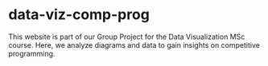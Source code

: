 # data-viz-comp-prog
This website is part of our Group Project for the Data Visualization MSc course. Here, we analyze diagrams and data to gain insights on competitive programming.
